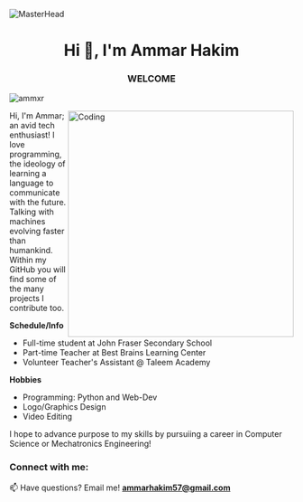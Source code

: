 ![MasterHead](https://i.ibb.co/x84MVhh/githubMD.jpg)
<h1 align="center">Hi 👋, I'm Ammar Hakim </h1>
<h3 align="center">WELCOME</h3>

<p align="left"> <img src="https://komarev.com/ghpvc/?username=ammxr&label=Profile%20views&color=129e00&style=plastic" alt="ammxr" /> </p>
<img align="right" alt="Coding" width="400" src="https://i.ibb.co/bsXNwwj/mdPic.jpg">
Hi, I'm Ammar; an avid tech enthusiast! I love programming, the ideology of learning a language to communicate with the future. Talking with machines evolving faster than humankind. Within my GitHub you will find some of the many projects I contribute too.  
  
**Schedule/Info**
- Full-time student at John Fraser Secondary School
- Part-time Teacher at Best Brains Learning Center
- Volunteer Teacher's Assistant @ Taleem Academy

**Hobbies**
- Programming: Python and Web-Dev
- Logo/Graphics Design
- Video Editing 

I hope to advance purpose to my skills by pursuiing a career in Computer Science or Mechatronics Engineering!




<h3 align="left">Connect with me:</h3>
<p align="left">

📫 Have questions? Email me! **ammarhakim57@gmail.com**
